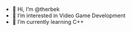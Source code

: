 - 👋 Hi, I’m @therbek
- 👀 I’m interested in Video Game Development
- 🌱 I’m currently learning C++

<!---
therbek/therbek is a ✨ special ✨ repository because its `README.md` (this file) appears on your GitHub profile.
You can click the Preview link to take a look at your changes.
--->
